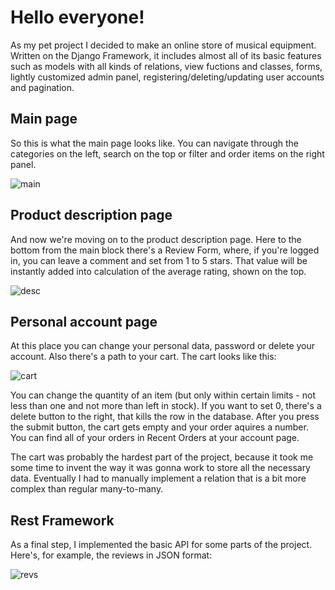 # Hello everyone!
As my pet project I decided to make an online store of musical equipment.
Written on the Django Framework, it includes almost all of its basic features such as models with all kinds of relations, view fuctions and classes, forms, lightly customized admin panel, registering/deleting/updating user accounts and pagination.

## Main page

So this is what the main page looks like. You can navigate through the categories on the left, search on the top or filter and order items on the right panel.

![main](https://github.com/corridorofchameleons/MusicStore/assets/133913156/0cdc0169-b0bb-49a3-9e44-6132714fdac9)

## Product description page

And now we're moving on to the product description page. Here to the bottom from the main block there's a Review Form, where, if you're logged in, you can leave a comment and set from 1 to 5 stars. That value will be instantly added into calculation of the average rating, shown on the top.

![desc](https://github.com/corridorofchameleons/MusicStore/assets/133913156/de66940f-648e-4e1c-acde-849d2b040d0e)

## Personal account page

At this place you can change your personal data, password or delete your account.
Also there's a path to your cart. 
The cart looks like this:

![cart](https://github.com/corridorofchameleons/MusicStore/assets/133913156/6b11ba2e-836c-4deb-a49b-893bc088313c)

You can change the quantity of an item (but only within certain limits - not less than one and not more than left in stock). If you want to set 0, there's a delete button to the right, that kills the row in the database.
After you press the submit button, the cart gets empty and your order aquires a number. You can find all of your orders in Recent Orders at your account page.

The cart was probably the hardest part of the project, because it took me some time to invent the way it was gonna work to store all the necessary data. Eventually I had to manually implement a relation that is a bit more complex than regular many-to-many.

## Rest Framework

As a final step, I implemented the basic API for some parts of the project. Here's, for example, the reviews in JSON format:

![revs](https://github.com/corridorofchameleons/MusicStore/assets/133913156/3fc03e98-b093-41b2-bbbc-355f4632014f)
